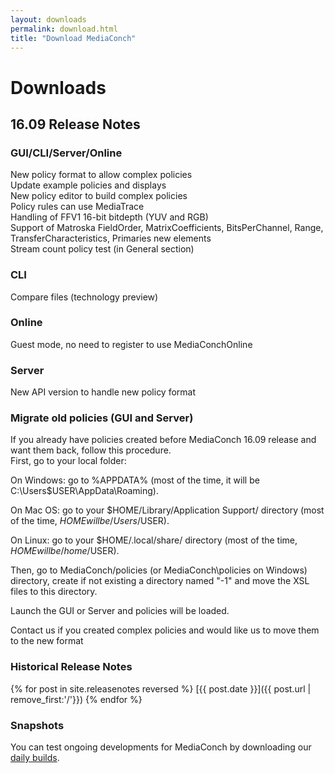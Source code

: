 ```yaml
---
layout: downloads
permalink: download.html
title: "Download MediaConch"
---
```


# Downloads

## 16.09 Release Notes

### GUI/CLI/Server/Online

New policy format to allow complex policies  
Update example policies and displays  
New policy editor to build complex policies  
Policy rules can use MediaTrace  
Handling of FFV1 16-bit bitdepth (YUV and RGB)  
Support of Matroska FieldOrder, MatrixCoefficients, BitsPerChannel, Range, TransferCharacteristics, Primaries new elements  
Stream count policy test (in General section)  


### CLI

Compare files (technology preview)  


### Online

Guest mode, no need to register to use MediaConchOnline  

### Server

New API version to handle new policy format  


### Migrate old policies (GUI and Server)

If you already have policies created before MediaConch 16.09 release and want them back, follow this procedure.  
First, go to your local folder:  
  
On Windows: go to %APPDATA% (most of the time, it will be C:\Users\$USER\AppData\Roaming\).  
  
On Mac OS: go to your $HOME/Library/Application Support/ directory (most of the time, $HOME will be /Users/$USER).  
  
On Linux: go to your $HOME/.local/share/ directory (most of the time, $HOME will be /home/$USER).  
  
Then, go to MediaConch/policies (or MediaConch\policies on Windows) directory, create if not existing a directory named "-1" and move the XSL files to this directory.  
  
Launch the GUI or Server and policies will be loaded.  
  
Contact us if you created complex policies and would like us to move them to the new format  

### Historical Release Notes

{% for post in site.releasenotes reversed %}
  [{{ post.date }}]({{ post.url | remove_first:'/'}})
{% endfor %}

### Snapshots

You can test ongoing developments for MediaConch by downloading our [daily builds](/MediaConch/downloads/snapshots.html).
